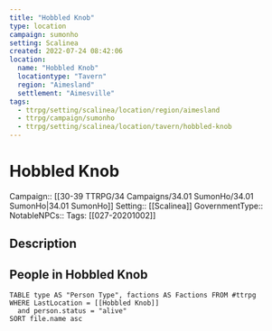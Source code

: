 ```yaml
---
title: "Hobbled Knob"
type: location
campaign: sumonho
setting: Scalinea
created: 2022-07-24 08:42:06
location:
  name: "Hobbled Knob"
  locationtype: "Tavern"
  region: "Aimesland"
  settlement: "Aimesville"
tags:
  - ttrpg/setting/scalinea/location/region/aimesland
  - ttrpg/campaign/sumonho
  - ttrpg/setting/scalinea/location/tavern/hobbled-knob
---
```

# Hobbled Knob

Campaign:: [[30-39 TTRPG/34 Campaigns/34.01 SumonHo/34.01 SumonHo|34.01 SumonHo]]
Setting:: [[Scalinea]]
GovernmentType::
NotableNPCs::
Tags: [[027-20201002]]

## Description



## People in Hobbled Knob

```dataview
TABLE type AS "Person Type", factions AS Factions FROM #ttrpg 
WHERE LastLocation = [[Hobbled Knob]]
  and person.status = "alive"
SORT file.name asc
```



